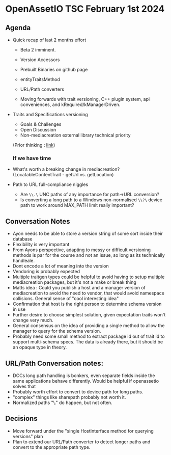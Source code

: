 # OpenAssetIO TSC February 1st 2024

## Agenda

- Quick recap of last 2 months effort
  - Beta 2 imminent.
  - Version Accessors
  - Prebuilt Binaries on github page
  - entityTraitsMethod
  - URL/Path converters

  - Moving forwards with trait versioning, C++ plugin system, api conveniences, and kRequired/kManagerDriven.

- Traits and Specifications versioning
  - Goals & Challenges
  - Open Discussion
  - Non-mediacreation external library technical priority

  (Prior thinking : [link](https://github.com/OpenAssetIO/OpenAssetIO/pull/1254/files?short_path=323ec8c#diff-323ec8ceb50b2a2f02d0fef821b4da66ffdd65ab5faa22681e2260e84987963a))

  ### If we have time
- What's worth a breaking change in mediacreation? (LocatableContentTrait - getUrl vs. getLocation)
- Path to URL full-compliance niggles
  - Are `\\.\` UNC paths of any importance for path->URL conversion?
  - Is converting a long path to a Windows non-normalised `\\?\` device path to work around MAX_PATH limit really important?




## Conversation Notes
- Ayon needs to be able to store a version string of some sort inside their database
- Flexibility is very important
- From Ayons perspective, adapting to messy or difficult versioning methods is par for the course and not an issue, so long as its technically handleale.
- Dont encode a lot of meaning into the version
- Vendoring is probably expected
- Multiple traitgen types could be helpful to avoid having to setup multiple mediacreation packages, but it's not a make or break thing
- Matts idea : Could you publish a host and a manager version of mediacreation to avoid the need to vendor, that would avoid namespace collisions. General sense of "cool interesting idea"
- Confirmation that host is the right person to determine schema version in use
- Further desire to choose simplest solution, given expectation traits won't change very much.
- General consensus on the idea of providing a single method to allow the manager
to query for the schema version.
- Probably need some small method to extract package id out of trait id to support
multi-schema specs. The data is already there, but it should be an opaque type in theory.


## URL/Path Conversation notes:
- DCCs long path handling is bonkers, even separate fields inside the same applications behave differently. Would be helpful if openassetio solves that
- Probably worth effort to convert to device path for long paths.
- "complex" things like sharepath probably not worth it.
- Normalized paths "\\.\" do happen, but not often.

## Decisions
- Move forward under the "single HostInterface method for querying versions" plan
- Plan to extend our URL/Path converter to detect longer paths and convert to the appropriate path type.
